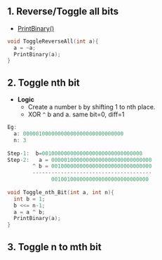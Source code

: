 ## 1. Reverse/Toggle all bits
- [PrintBinary()](/Languages/Programming_Languages/C/Bitwise/Print_Binary_Representation.md)
```c
void ToggleReverseAll(int a){
  a = ~a;
  PrintBinary(a);
}
```

## 2. Toggle nth bit
- **Logic**
  - Create a number `b` by shifting 1 to nth place.
  - XOR `^` b and a. same bit=0, diff=1
```c
Eg:
  a: 00000100000000000000000000000000
  n: 3
  
Step-1:  b=00100000000000000000000000000000
Step-2:   a = 00000100000000000000000000000000
        ^ b = 00100000000000000000000000000000
        --------------------------------------
              0010010000000000000000000000000
  
void Toggle_nth_Bit(int a, int n){
  int b = 1;
  b <<= n-1;
  a = a ^ b;
  PrintBinary(a);
}
```

## 3. Toggle n to mth bit
```c

```
